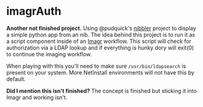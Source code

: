 # imagrAuth

**Another not finished project.** Using @pudquick's [nibbler](https://gist.github.com/pudquick/f27efd1ddcbf57be0d14031a5e692015) project to display a simple python app from an nib. The idea behind this project is to run it as a script component inside of an [Imagr](https://github.com/grahamgilbert/imagr) workflow. This script will check for authorization via a LDAP lookup and if everything is hunky dory will exit(0) to continue the imaging workflow.

When playing with this you'll need to make sure `/usr/bin/ldapsearch` is present on your system. More NetInstall environments will not have this by default.

**Did I mention this isn't finished?** The concept is finished but sticking it into Imagr and working isn't.